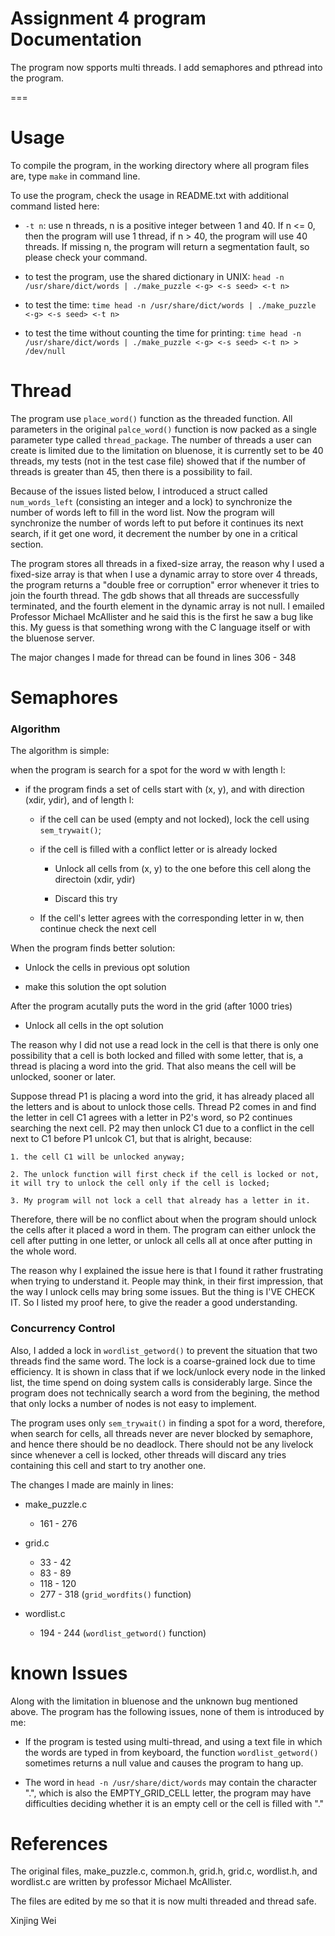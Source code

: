 Assignment 4 program Documentation
===

The program now spports multi threads. I add semaphores and pthread into the program. 

===

Usage
===

To compile the program, in the working directory where all program files are, type `make` in command line.

To use the program, check the usage in README.txt with additional command listed here:

- `-t n`: use n threads, n is a positive integer between 1 and 40. If n <= 0, then the program will use 1 thread, if n > 40, the program will use 40 threads. If missing n, the program will return a segmentation fault, so please check your command.

- to test the program, use the shared dictionary in UNIX: `head -n /usr/share/dict/words | ./make_puzzle <-g> <-s seed> <-t n>`

- to test the time: `time head -n /usr/share/dict/words | ./make_puzzle <-g> <-s seed> <-t n>`

- to test the time without counting the time for printing: `time head -n /usr/share/dict/words | ./make_puzzle <-g> <-s seed> <-t n> > /dev/null`

Thread
===

The program use `place_word()` function as the threaded function. All parameters in the original `palce_word()` function is now packed as a single parameter type called `thread_package`. The number of threads a user can create is limited due to the limitation on bluenose, it is currently set to be 40 threads, my tests (not in the test case file) showed that if the number of threads is greater than 45, then there is a possibility to fail.

Because of the issues listed below, I introduced a struct called `num_words_left` (consisting an integer and a lock) to synchronize the number of words left to fill in the word list. Now the program will synchronize the number of words left to put before it continues its next search, if it get one word, it decrement the number by one in a critical section.

The program stores all threads in a fixed-size array, the reason why I used a fixed-size array is that when I use a dynamic array to store over 4 threads, the program returns a "double free or corruption" error whenever it tries to join the fourth thread. The gdb shows that all threads are successfully terminated, and the fourth element in the dynamic array is not null. I emailed Professor Michael McAllister and he said this is the first he saw a bug like this. My guess is that something wrong with the C language itself or with the bluenose server.

The major changes I made for thread can be found in lines 306 - 348

Semaphores
===

### Algorithm ###

The algorithm is simple:

when the program is search for a spot for the word w with length l:

- if the program finds a set of cells start with (x, y), and with direction (xdir, ydir), and of length l:

	- if the cell can be used (empty and not locked), lock the cell using `sem_trywait()`;

	- if the cell is filled with a conflict letter or is already locked

		- Unlock all cells from (x, y) to the one before this cell along the directoin (xdir, ydir)

		- Discard this try

	- If the cell's letter agrees with the corresponding letter in w, then continue check the next cell

When the program finds better solution:

- Unlock the cells in previous opt solution

- make this solution the opt solution

After the program acutally puts the word in the grid (after 1000 tries)

- Unlock all cells in the opt solution

The reason why I did not use a read lock in the cell is that there is only one possibility that a cell is both locked and filled with some letter, that is, a thread is placing a word into the grid. That also means the cell will be unlocked, sooner or later. 

Suppose thread P1 is placing a word into the grid, it has already placed all the letters and is about to unlock those cells. Thread P2 comes in and find the letter in cell C1 agrees with a letter in P2's word, so P2 continues searching the next cell. P2 may then unlock C1 due to a conflict in the cell next to C1 before P1 unlcok C1, but that is alright, because:
	
	1. the cell C1 will be unlocked anyway;

	2. The unlock function will first check if the cell is locked or not, it will try to unlock the cell only if the cell is locked;

	3. My program will not lock a cell that already has a letter in it.

Therefore, there will be no conflict about when the program should unlock the cells after it placed a word in them. The program can either unlock the cell after putting in one letter, or unlock all cells all at once after putting in the whole word.

The reason why I explained the issue here is that I found it rather frustrating when trying to understand it. People may think, in their first impression, that the way I unlock cells may bring some issues. But the thing is I'VE CHECK IT. So I listed my proof here, to give the reader a good understanding.

### Concurrency Control ###

Also, I added a lock in `wordlist_getword()` to prevent the situation that two threads find the same word. The lock is a coarse-grained lock due to time efficiency. It is shown in class that if we lock/unlock every node in the linked list, the time spend on doing system calls is considerably large. Since the program does not technically search a word from the begining, the method that only locks a number of nodes is not easy to implement.

The program uses only `sem_trywait()` in finding a spot for a word, therefore, when search for cells, all threads never are never blocked by semaphore, and hence there should be no deadlock. There should not be any livelock since whenever a cell is locked, other threads will discard any tries containing this cell and start to try another one.

The changes I made are mainly in lines:

- make_puzzle.c
	
	- 161 - 276

- grid.c

	- 33 - 42
	- 83 - 89
	- 118 - 120
	- 277 - 318 (`grid_wordfits()` function)

- wordlist.c
	
	- 194 - 244 (`wordlist_getword()` function)

known Issues
===

Along with the limitation in bluenose and the unknown bug mentioned above. The program has the following issues, none of them is introduced by me:

- If the program is tested using multi-thread, and using a text file in which the words are typed in from keyboard, the function `wordlist_getword()` sometimes returns a null value and causes the program to hang up.

- The word in `head -n /usr/share/dict/words` may contain the character ".", which is also the EMPTY_GRID_CELL letter, the program may have difficulties deciding whether it is an empty cell or the cell is filled with "."

References
===

The original files, make_puzzle.c, common.h, grid.h, grid.c, wordlist.h, and wordlist.c are written by professor Michael McAllister. 

The files are edited by me so that it is now multi threaded and thread safe.


Xinjing Wei

